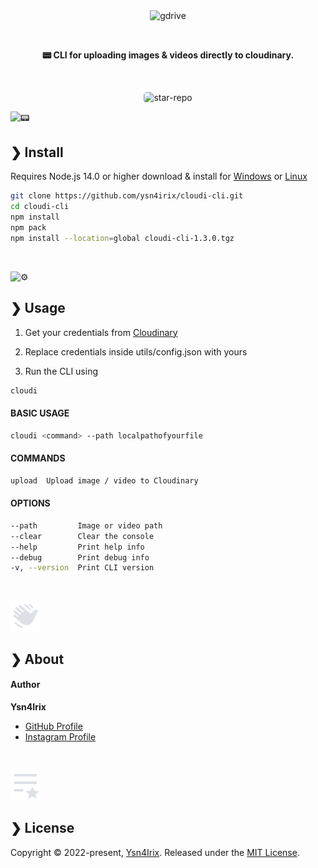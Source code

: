 <p align="center">
 <img width="300px" src="https://res.cloudinary.com/ydevcloud/image/upload/v1661868642/yassi/annmvcl3qezntu11slii.svg" align="center" alt="gdrive" />
</p>

<br>

<p align="center">
  <b>📟 CLI for uploading images & videos directly to cloudinary.</b><br>
</p>

<br>

<p align="center">
  <img src="https://res.cloudinary.com/ydevcloud/image/upload/v1657122244/yassi/goafdvoalju7ty1seuqo.gif" alt="star-repo" style="border-radius: 5px;">
  <br>
</p>

![📟](https://res.cloudinary.com/ydevcloud/image/upload/v1656874185/asm9cp84cbuuqmarw9wq.png)

## ❯ Install

Requires Node.js 14.0 or higher download & install for [Windows](https://nodejs.org/en/download/) or [Linux](https://nodejs.org/en/download/)

```sh
git clone https://github.com/ysn4irix/cloudi-cli.git
cd cloudi-cli
npm install
npm pack
npm install --location=global cloudi-cli-1.3.0.tgz
```

<br>

![⚙️](https://res.cloudinary.com/ydevcloud/image/upload/v1656874522/fmfktytvymbnnc0fg4zz.png)

## ❯ Usage

1. Get your credentials from [Cloudinary](https://console.cloudinary.com)

2. Replace credentials inside utils/config.json with yours

3. Run the CLI using

```sh
cloudi
```

#### BASIC USAGE

```sh
cloudi <command> --path localpathofyourfile
```

#### COMMANDS

```sh
upload  Upload image / video to Cloudinary
```

#### OPTIONS

```sh
--path         Image or video path
--clear        Clear the console
--help         Print help info
--debug        Print debug info
-v, --version  Print CLI version
```

<br>

![🙌](https://raw.githubusercontent.com/ahmadawais/stuff/master/images/git/connect.png)

## ❯ About

#### Author

**Ysn4Irix**

-   [GitHub Profile](https://github.com/Ysn4irix)
-   [Instagram Profile](https://instagram.com/ysn.irix)

<br>

![📃](https://raw.githubusercontent.com/ahmadawais/stuff/master/images/git/license.png)

## ❯ License

Copyright © 2022-present, [Ysn4Irix](https://github.com/Ysn4Irix).
Released under the [MIT License](LICENSE).